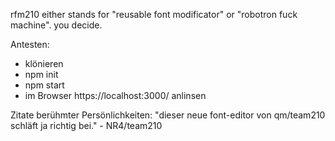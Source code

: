 rfm210 either stands for "reusable font modificator" or "robotron fuck machine". you decide.

Antesten:
* klönieren
* npm init
* npm start
* im Browser https://localhost:3000/ anlinsen

Zitate berühmter Persönlichkeiten:
"dieser neue font-editor von qm/team210 schläft ja richtig bei." - NR4/team210